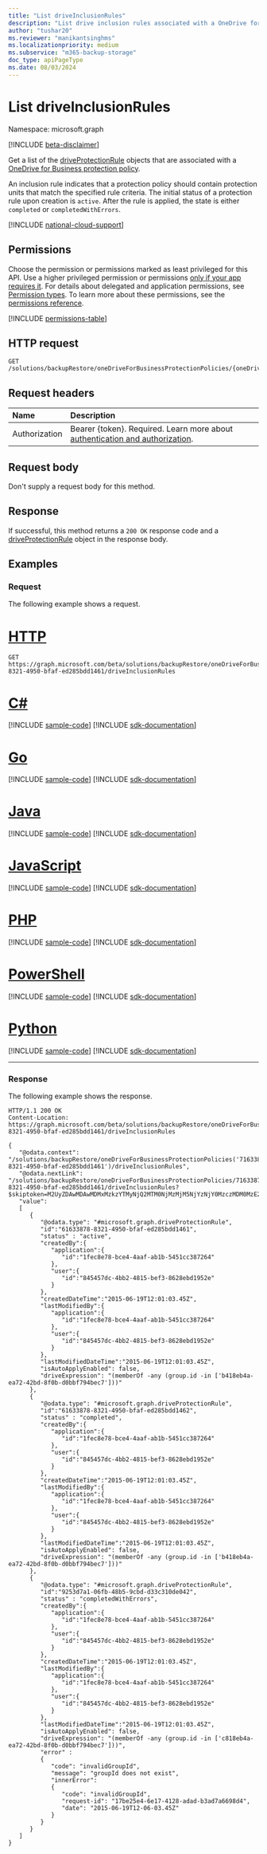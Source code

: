 ```yaml
---
title: "List driveInclusionRules"
description: "List drive inclusion rules associated with a OneDrive for Business protection policy."
author: "tushar20"
ms.reviewer: "manikantsinghms"
ms.localizationpriority: medium
ms.subservice: "m365-backup-storage"
doc_type: apiPageType
ms.date: 08/03/2024
---
```


# List driveInclusionRules

Namespace: microsoft.graph

[!INCLUDE [beta-disclaimer](../../includes/beta-disclaimer.md)]

Get a list of the [driveProtectionRule](../resources/driveprotectionrule.md) objects that are associated with a [OneDrive for Business protection policy](../resources/onedriveforbusinessprotectionpolicy.md).

An inclusion rule indicates that a protection policy should contain protection units that match the specified rule criteria. The initial status of a protection rule upon creation is `active`. After the rule is applied, the state is either `completed` or `completedWithErrors`.

[!INCLUDE [national-cloud-support](../../includes/global-only.md)]

## Permissions

Choose the permission or permissions marked as least privileged for this API. Use a higher privileged permission or permissions [only if your app requires it](/graph/permissions-overview#best-practices-for-using-microsoft-graph-permissions). For details about delegated and application permissions, see [Permission types](/graph/permissions-overview#permission-types). To learn more about these permissions, see the [permissions reference](/graph/permissions-reference).

<!-- { "blockType": "permissions", "name": "onedriveforbusinessprotectionpolicy_list_driveinclusionrules" } -->
[!INCLUDE [permissions-table](../includes/permissions/onedriveforbusinessprotectionpolicy-list-driveinclusionrules-permissions.md)]

## HTTP request

<!-- {
  "blockType": "ignored"
}
-->
```http
GET /solutions/backupRestore/oneDriveForBusinessProtectionPolicies/{oneDriveForBusinessProtectionPolicyId}/driveInclusionRules
```

## Request headers

|Name|Description|
|:---|:---|
|Authorization|Bearer {token}. Required. Learn more about [authentication and authorization](/graph/auth/auth-concepts).|

## Request body

Don't supply a request body for this method.

## Response

If successful, this method returns a `200 OK` response code and a [driveProtectionRule](../resources/driveprotectionrule.md) object in the response body.

## Examples

### Request

The following example shows a request.
# [HTTP](#tab/http)
<!-- {
  "blockType": "request",
  "name": "onedriveforbusinessprotectionpolicy_list_driveinclusionrule"
}
-->
```http
GET https://graph.microsoft.com/beta/solutions/backupRestore/oneDriveForBusinessProtectionPolicies/71633878-8321-4950-bfaf-ed285bdd1461/driveInclusionRules
```

# [C#](#tab/csharp)
[!INCLUDE [sample-code](../includes/snippets/csharp/onedriveforbusinessprotectionpolicy-list-driveinclusionrule-csharp-snippets.md)]
[!INCLUDE [sdk-documentation](../includes/snippets/snippets-sdk-documentation-link.md)]

# [Go](#tab/go)
[!INCLUDE [sample-code](../includes/snippets/go/onedriveforbusinessprotectionpolicy-list-driveinclusionrule-go-snippets.md)]
[!INCLUDE [sdk-documentation](../includes/snippets/snippets-sdk-documentation-link.md)]

# [Java](#tab/java)
[!INCLUDE [sample-code](../includes/snippets/java/onedriveforbusinessprotectionpolicy-list-driveinclusionrule-java-snippets.md)]
[!INCLUDE [sdk-documentation](../includes/snippets/snippets-sdk-documentation-link.md)]

# [JavaScript](#tab/javascript)
[!INCLUDE [sample-code](../includes/snippets/javascript/onedriveforbusinessprotectionpolicy-list-driveinclusionrule-javascript-snippets.md)]
[!INCLUDE [sdk-documentation](../includes/snippets/snippets-sdk-documentation-link.md)]

# [PHP](#tab/php)
[!INCLUDE [sample-code](../includes/snippets/php/onedriveforbusinessprotectionpolicy-list-driveinclusionrule-php-snippets.md)]
[!INCLUDE [sdk-documentation](../includes/snippets/snippets-sdk-documentation-link.md)]

# [PowerShell](#tab/powershell)
[!INCLUDE [sample-code](../includes/snippets/powershell/onedriveforbusinessprotectionpolicy-list-driveinclusionrule-powershell-snippets.md)]
[!INCLUDE [sdk-documentation](../includes/snippets/snippets-sdk-documentation-link.md)]

# [Python](#tab/python)
[!INCLUDE [sample-code](../includes/snippets/python/onedriveforbusinessprotectionpolicy-list-driveinclusionrule-python-snippets.md)]
[!INCLUDE [sdk-documentation](../includes/snippets/snippets-sdk-documentation-link.md)]

---

### Response

The following example shows the response.
<!-- {
  "blockType": "response",
  "truncated": true,
  "@odata.type": "Collection(microsoft.graph.driveProtectionRule)"
}
-->
```http
HTTP/1.1 200 OK
Content-Location: https://graph.microsoft.com/beta/solutions/backupRestore/oneDriveForBusinessProtectionPolicies/71633878-8321-4950-bfaf-ed285bdd1461/driveInclusionRules

{
   "@odata.context": "/solutions/backupRestore/oneDriveForBusinessProtectionPolicies('71633878-8321-4950-bfaf-ed285bdd1461')/driveInclusionRules",
   "@odata.nextLink": "/solutions/backupRestore/oneDriveForBusinessProtectionPolicies/71633878-8321-4950-bfaf-ed285bdd1461/driveInclusionRules?$skiptoken=M2UyZDAwMDAwMDMxMzkzYTMyNjQ2MTM0NjMzMjM5NjYzNjY0MzczMDM0MzE2NTYzNjEzNzMwNjIzNjMzMzg2MjM0MzM2NDM0MzUzNDMzMzc0MDc0Njg3MjY1NjE2NDJlNzYzMjAxZThmYjY4M2Y3ODAxMDAwMDg4NjA5ODdhNzgwMTAwMDB8MTYxNjk2NDUwOTgzMg%3d%3d",
   "value":
   [
      {
         "@odata.type": "#microsoft.graph.driveProtectionRule",
         "id":"61633878-8321-4950-bfaf-ed285bdd1461",
         "status" : "active",
         "createdBy":{
            "application":{
               "id":"1fec8e78-bce4-4aaf-ab1b-5451cc387264"
            },
            "user":{
               "id":"845457dc-4bb2-4815-bef3-8628ebd1952e"
            }
         },
         "createdDateTime":"2015-06-19T12:01:03.45Z",
         "lastModifiedBy":{
            "application":{
               "id":"1fec8e78-bce4-4aaf-ab1b-5451cc387264"
            },
            "user":{
               "id":"845457dc-4bb2-4815-bef3-8628ebd1952e"
            }
         },
         "lastModifiedDateTime":"2015-06-19T12:01:03.45Z",
         "isAutoApplyEnabled": false,
         "driveExpression": "(memberOf -any (group.id -in ['b418eb4a-ea72-42bd-8f0b-d0bbf794bec7']))"
      },
      {
         "@odata.type": "#microsoft.graph.driveProtectionRule",
         "id":"61633878-8321-4950-bfaf-ed285bdd1462",
         "status" : "completed",
         "createdBy":{
            "application":{
               "id":"1fec8e78-bce4-4aaf-ab1b-5451cc387264"
            },
            "user":{
               "id":"845457dc-4bb2-4815-bef3-8628ebd1952e"
            }
         },
         "createdDateTime":"2015-06-19T12:01:03.45Z",
         "lastModifiedBy":{
            "application":{
               "id":"1fec8e78-bce4-4aaf-ab1b-5451cc387264"
            },
            "user":{
               "id":"845457dc-4bb2-4815-bef3-8628ebd1952e"
            }
         },
         "lastModifiedDateTime":"2015-06-19T12:01:03.45Z",
         "isAutoApplyEnabled": false,
         "driveExpression": "(memberOf -any (group.id -in ['b418eb4a-ea72-42bd-8f0b-d0bbf794bec7']))"
      },
      {
         "@odata.type": "#microsoft.graph.driveProtectionRule",
         "id":"9253d7a1-06fb-48b5-9cbd-d33c310de042",
         "status" : "completedWithErrors",
         "createdBy":{
            "application":{
               "id":"1fec8e78-bce4-4aaf-ab1b-5451cc387264"
            },
            "user":{
               "id":"845457dc-4bb2-4815-bef3-8628ebd1952e"
            }
         },
         "createdDateTime":"2015-06-19T12:01:03.45Z",
         "lastModifiedBy":{
            "application":{
               "id":"1fec8e78-bce4-4aaf-ab1b-5451cc387264"
            },
            "user":{
               "id":"845457dc-4bb2-4815-bef3-8628ebd1952e"
            }
         },
         "lastModifiedDateTime":"2015-06-19T12:01:03.45Z",
         "isAutoApplyEnabled": false,
         "driveExpression": "(memberOf -any (group.id -in ['c818eb4a-ea72-42bd-8f0b-d0bbf794bec7']))",
         "error" : 
         {
            "code": "invalidGroupId",
            "message": "groupId does not exist",
            "innerError": 
            {
               "code": "invalidGroupId",
               "request-id": "17be25e4-6e17-4128-adad-b3ad7a6698d4",
               "date": "2015-06-19T12-06-03.45Z"
            }
         } 
      }
   ]
}
```
